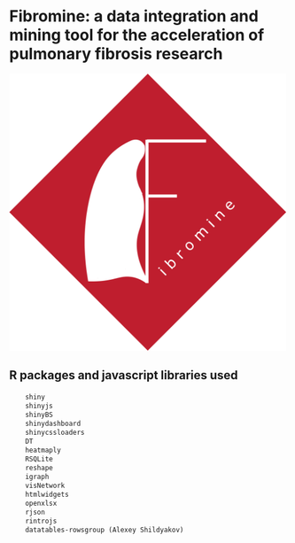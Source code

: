 # **Fibromine: a data integration and mining tool for the acceleration of pulmonary fibrosis research**

<img src="./logo/FibromineLogo_v0.3.png" alt="Fibromine's logo" width="500px" height="500px" class="center">

## **R packages and javascript libraries used**

```
	shiny 
	shinyjs
	shinyBS 
	shinydashboard
	shinycssloaders 
	DT 
	heatmaply 
	RSQLite
	reshape 
	igraph 
	visNetwork
	htmlwidgets 
	openxlsx 
	rjson
	rintrojs
	datatables-rowsgroup (Alexey Shildyakov)
```